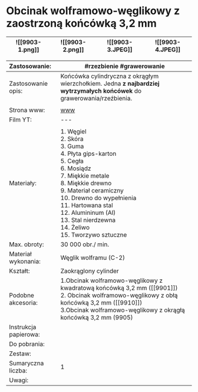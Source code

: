 # Obcinak wolframowo-węglikowy z zaostrzoną końcówką 3,2 mm




| ![[9903-1.png]] | ![[9903-2.png]] | ![[9903-3.JPEG]] | ![[9903-4.JPEG]] |
| --------------- | --------------- | ---------------- | ---------------- |



| Zastosowanie:         | #rzezbienie #grawerowanie                                                                                                                                                                                                                                                                       |
| :-------------------- | ----------------------------------------------------------------------------------------------------------------------------------------------------------------------------------------------------------------------------------------------------------------------------------------------- |
| Zastosowanie opis:    | Końcówka cylindryczna z okrągłym wierzchołkiem. Jedna **z najbardziej wytrzymałych końcówek** do grawerowania/rzeźbienia.                                                                                                                                                                       |
|                       |                                                                                                                                                                                                                                                                                                 |
| Strona www:           | [www](https://www.dremel.com/pl/pl/p/obcinak-wolframowo-weglikowy-z-zaostrzona-koncowka-32-mm-2615990332)                                                                                                                                                                                       |
| Film YT:              | ---                                                                                                                                                                                                                                                                                             |
|                       |                                                                                                                                                                                                                                                                                                 |
| Materiały:            | 1.  Węgiel<br>2. Skóra<br>3. Guma<br>4. Płyta gips-karton<br>5. Cegła<br>6. Mosiądz<br>7. Miękkie metale<br>8. Miękkie drewno<br>9. Materiał ceramiczny<br>10. Drewno do wypełnienia<br>11. Hartowana stal<br>12. Alumininum (Al)<br>13. Stal nierdzewna<br>14. Żeliwo<br>15. Tworzywo sztuczne |
| Max. obroty:          | 30 000 obr./ min.                                                                                                                                                                                                                                                                               |
| Materiał wykonania:   | Węglik wolframu (C-2)                                                                                                                                                                                                                                                                           |
| Kształt:              | Zaokrąglony cylinder                                                                                                                                                                                                                                                                            |
| Podobne akcesoria:    | 1.Obcinak wolframowo-węglikowy z kwadratową końcówką 3,2 mm ([[9901]])<br>2. Obcinak wolframowo-węglikowy z obłą końcówką 3,2 mm ([[9910]])<br>3.Obcinak wolframowo-węglikowy z okrągłą końcówką 3,2 mm (9905)                                                                                  |
| Instrukcja papierowa: |                                                                                                                                                                                                                                                                                                 |
| Do pobrania:          |                                                                                                                                                                                                                                                                                                 |
| Zestaw:               |                                                                                                                                                                                                                                                                                                 |
| Sumaryczna liczba:    | 1                                                                                                                                                                                                                                                                                               |
| Uwagi:                |                                                                                                                                                                                                                                                                                                 |
